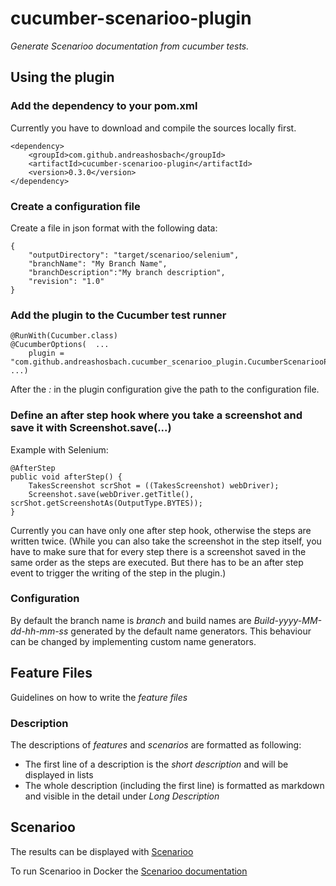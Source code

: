 # cucumber-scenarioo-plugin

*Generate Scenarioo documentation from cucumber tests.*

## Using the plugin

### Add the dependency to your pom.xml

Currently you have to download and compile the sources locally first.

	<dependency>
    	<groupId>com.github.andreashosbach</groupId>
		<artifactId>cucumber-scenarioo-plugin</artifactId>
		<version>0.3.0</version>
	</dependency>

### Create a configuration file

Create a file in json format with the following data:
 
    {
        "outputDirectory": "target/scenarioo/selenium",
        "branchName": "My Branch Name",
        "branchDescription":"My branch description",
        "revision": "1.0"
    } 

### Add the plugin to the Cucumber test runner

    @RunWith(Cucumber.class)
    @CucumberOptions(  ...
        plugin = "com.github.andreashosbach.cucumber_scenarioo_plugin.CucumberScenariooPlugin:resources/cucumber_scenarioo_config.json"
    ...)

After the *:* in the plugin configuration give the path to the configuration file.

### Define an after step hook where you take a screenshot and save it with Screenshot.save(...)
  
Example with Selenium:
  
    @AfterStep
    public void afterStep() {
        TakesScreenshot scrShot = ((TakesScreenshot) webDriver);
        Screenshot.save(webDriver.getTitle(), scrShot.getScreenshotAs(OutputType.BYTES));
    }

Currently you can  have only one after step hook, otherwise the steps are written twice.
(While you can also take the screenshot in the step itself, you have to make sure that for every step there is a screenshot 
saved in the same order as the steps are executed. But there has to be an after step event to trigger the writing of the 
step in the plugin.)

### Configuration

By default the branch name is *branch* and build names are *Build-yyyy-MM-dd-hh-mm-ss* generated by the default name generators.
This behaviour can be changed by implementing custom name generators.


## Feature Files
Guidelines on how to write the *feature files* 

### Description
The descriptions of *features* and *scenarios* are formatted as following:
* The first line of a description is the *short description* and will be displayed in lists
* The whole description (including the first line) is formatted as markdown and visible in the detail under *Long Description*

## Scenarioo

The results can be displayed with [Scenarioo](http://scenarioo.org/)

To run Scenarioo in Docker the [Scenarioo documentation](http://scenarioo.org/docs/master/tutorial/Scenarioo-Viewer-Docker-Image.html)
